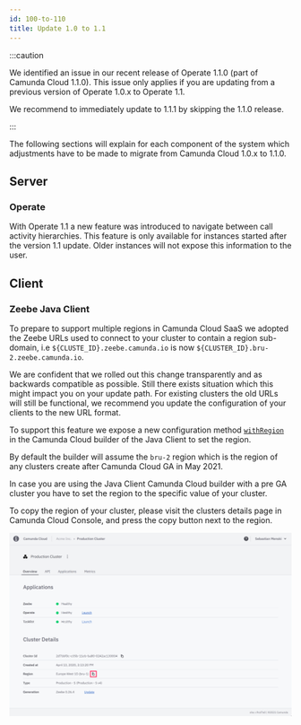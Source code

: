 ```yaml
---
id: 100-to-110
title: Update 1.0 to 1.1
---
```


:::caution

 We identified an issue in our recent release of Operate 1.1.0 (part of Camunda
 Cloud 1.1.0). This issue only applies if you are updating from a previous
 version of Operate 1.0.x to Operate 1.1.

 We recommend to immediately update to 1.1.1 by skipping the 1.1.0 release.

:::

The following sections will explain for each component of the system which
adjustments have to be made to migrate from Camunda Cloud 1.0.x to 1.1.0.


## Server

### Operate

With Operate 1.1 a new feature was introduced to navigate between call activity
hierarchies. This feature is only available for instances started after the
version 1.1 update. Older instances will not expose this information to the user.

## Client

### Zeebe Java Client

To prepare to support multiple regions in Camunda Cloud SaaS we adopted the
Zeebe URLs used to connect to your cluster to contain a region sub-domain, i.e
`${CLUSTE_ID}.zeebe.camunda.io` is now `${CLUSTER_ID}.bru-2.zeebe.camunda.io`.

We are confident that we rolled out this change transparently and as backwards
compatible as possible. Still there exists situation which this might impact
you on your update path. For existing clusters the old URLs will still be
functional, we recommend you update the configuration of your clients to
the new URL format.

To support this feature we expose a new configuration method
[`withRegion`](https://javadoc.io/doc/io.camunda/zeebe-client-java/latest/io/camunda/zeebe/client/ZeebeClientCloudBuilderStep1.ZeebeClientCloudBuilderStep2.ZeebeClientCloudBuilderStep3.ZeebeClientCloudBuilderStep4.html#withRegion(java.lang.String))
in the Camunda Cloud builder of the Java Client to set the region.

By default the builder will assume the `bru-2` region which is the region of
any clusters create after Camunda Cloud GA in May 2021.

In case you are using the Java Client Camunda Cloud builder with a pre GA
cluster you have to set the region to the specific value of your cluster.

To copy the region of your cluster, please visit the clusters details page in
Camunda Cloud Console, and press the copy button next to the region.

![](../img/update-guide-100-to-110-copy-region.png)
